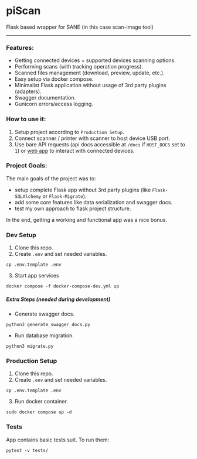 # piScan
Flask based wrapper for SANE (in this case scan-image tool)

---

### Features:
- Getting connected devices + supported devices scanning options.
- Performing scans (with tracking operation progress).
- Scanned files management (download, preview, update, etc.).
- Easy setup via docker compose.
- Minimalist Flask application without usage of 3rd party plugins (adapters).
- Swagger documentation.
- Gunicorn errors/access logging.

### How to use it:
1. Setup project according to `Production Setup`.
2. Connect scanner / printer with scanner to host device USB port.
3. Use bare API requests (api docs accessible at `/docs` if `HOST_DOCS` set to `1`) or [web app](https://github.com/zNitche/piScanUI) to interact with connected devices.

### Project Goals:
The main goals of the project was to: 
- setup complete Flask app without 3rd party plugins (like `Flask-SQLAlchemy` or `Flask-Migrate`).
- add some core features like data serialization and swagger docs.
- test my own approach to flask project structure.

In the end, getting a working and functional app was a nice bonus.


### Dev Setup
1. Clone this repo.
2. Create `.env` and set needed variables.
```
cp .env.template .env
```

3. Start app services
```
docker compose -f docker-compose-dev.yml up
```

##### Extra Steps (needed during development)
- Generate swagger docs.
```
python3 generate_swagger_docs.py
```

- Run database migration.
```
python3 migrate.py
```

### Production Setup
1. Clone this repo.
2. Create `.env` and set needed variables.
```
cp .env.template .env
```

3. Run docker container.
```
sudo docker compose up -d
```

### Tests
App contains basic tests suit. To run them:
```
pytest -v tests/
```

